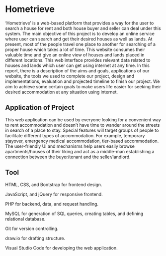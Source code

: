 # Hometrieve
‘Hometrieve’ is a web-based platform that provides a way for the user to search a house for rent
and both house buyer and seller can deal under this system. The main objective of this project is
to develop an online service where user can search and get their desired houses as well as lands.
At present, most of the people travel one place to another for searching of a proper house which
takes a lot of time. This website consumes their valuable time and give an online view of houses
and lands placed in different locations. This web interface provides relevant data related to
houses and lands which user can get using internet at any time. In this report, there is a
description of the aims and goals, applications of our website, the tools we used to complete our
project, design and implementations, evaluation and projected timeline to finish our project. We
aim to achieve some certain goals to make users life easier for seeking their desired
accommodation at any situation using internet.

## Application of Project
This web application can be used by everyone looking for a convenient way to rent
accommodation and doesn’t have time to wander around the streets in search of a place to stay.
Special features will target groups of people to facilitate different types of accommodation. For
example, temporary stayover, emergency medical accommodation, tier-based accommodation.
The user-friendly UI and mechanisms help users easily browse apartments/houses of their liking
and act as a middle-man establishing a connection between the buyer/tenant and the
seller/landlord. 

## Tool
HTML, CSS, and Bootstrap for frontend design.

JavaScript, and jQuery for responsive frontend.

PHP for backend, data, and request handling.

MySQL for generation of SQL queries, creating tables, and defining relational database.

Git for version controlling.

draw.io for drafting structure.

Visual Studio Code for developing the web application.

